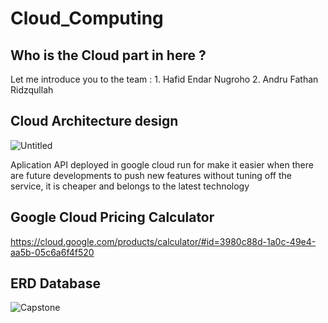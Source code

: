 # Cloud_Computing
## Who is the Cloud part in here ? 
  Let me introduce you to the team : 
    1. Hafid Endar Nugroho 
    2. Andru Fathan Ridzqullah
## Cloud Architecture design
![Untitled](https://user-images.githubusercontent.com/96034033/173257058-1f7c2e0a-c3b6-40e9-b720-ed3d2b351005.png)

Aplication API deployed in google cloud run for make it easier when there are future developments to push new features without tuning off the service, it is cheaper and belongs to the latest technology

## Google Cloud Pricing Calculator
https://cloud.google.com/products/calculator/#id=3980c88d-1a0c-49e4-aa5b-05c6a6f4f520

## ERD Database
![Capstone](https://user-images.githubusercontent.com/96034033/173257188-75e12591-a14a-491e-92cf-d2ef7be70897.png)
